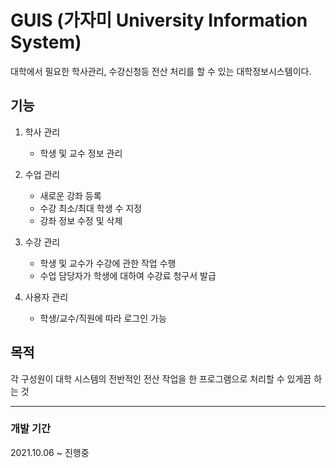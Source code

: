 # GUIS (가자미 University Information System)
대학에서 필요한 학사관리, 수강신청등 전산 처리를 할 수 있는 대학정보시스템이다.

## 기능

1. 학사 관리
    + 학생 및 교수 정보 관리


2. 수업 관리
    + 새로운 강좌 등록
    + 수강 최소/최대 학생 수 지정
    + 강좌 정보 수정 및 삭제


3. 수강 관리
    + 학생 및 교수가 수강에 관한 작업 수행
    + 수업 담당자가 학생에 대하여 수강료 청구서 발급


4. 사용자 관리
    + 학생/교수/직원에 따라 로그인 가능

## 목적
각 구성원이 대학 시스템의 전반적인 전산 작업을 한 프로그램으로 처리할 수 있게끔 하는 것

------------

### 개발 기간
2021.10.06 ~ 진행중
